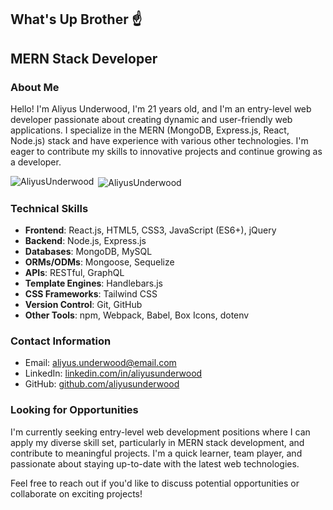 ## What's Up Brother ☝️

## MERN Stack Developer

### About Me

Hello! I'm Aliyus Underwood, I'm 21 years old, and I'm an entry-level web developer passionate about creating dynamic and user-friendly web applications. I specialize in the MERN (MongoDB, Express.js, React, Node.js) stack and have experience with various other technologies. I'm eager to contribute my skills to innovative projects and continue growing as a developer.

<p><img align="left" src="https://github-readme-stats.vercel.app/api/top-langs?username=AliyusUnderwood&show_icons=true&theme=tokyonight&title_color=f7f7f7&text_color=f7f7f7&bg_color=242424&cache_seconds=1800&locale=en&layout=compact" alt="AliyusUnderwood" /></p>

<p>&nbsp;<img align="center" src="https://github-readme-stats.vercel.app/api?username=AliyusUnderwood&show_icons=true&theme=tokyonight&title_color=f7f7f7&text_color=f7f7f7&bg_color=1c1c1c&cache_seconds=1800&locale=en" alt="AliyusUnderwood" /></p>

### Technical Skills

- **Frontend**: React.js, HTML5, CSS3, JavaScript (ES6+), jQuery
- **Backend**: Node.js, Express.js
- **Databases**: MongoDB, MySQL
- **ORMs/ODMs**: Mongoose, Sequelize
- **APIs**: RESTful, GraphQL
- **Template Engines**: Handlebars.js
- **CSS Frameworks**: Tailwind CSS
- **Version Control**: Git, GitHub
- **Other Tools**: npm, Webpack, Babel, Box Icons, dotenv

### Contact Information

- Email: aliyus.underwood@email.com
- LinkedIn: [linkedin.com/in/aliyusunderwood](https://www.linkedin.com/in/aliyus-underwood-0194932b1/)
- GitHub: [github.com/aliyusunderwood](https://github.com/AliyusUnderwood)

### Looking for Opportunities

I'm currently seeking entry-level web development positions where I can apply my diverse skill set, particularly in MERN stack development, and contribute to meaningful projects. I'm a quick learner, team player, and passionate about staying up-to-date with the latest web technologies.

Feel free to reach out if you'd like to discuss potential opportunities or collaborate on exciting projects!
